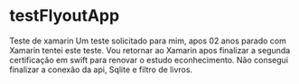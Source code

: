 # testFlyoutApp
Teste de xamarin
Um teste solicitado para mim, apos 02 anos parado com Xamarin tentei este teste.
Vou retornar ao Xamarin apos finalizar a segunda certificação em swift para renovar o estudo econhecimento.
Não consegui finalizar a conexão da api, Sqlite e filtro de livros.
